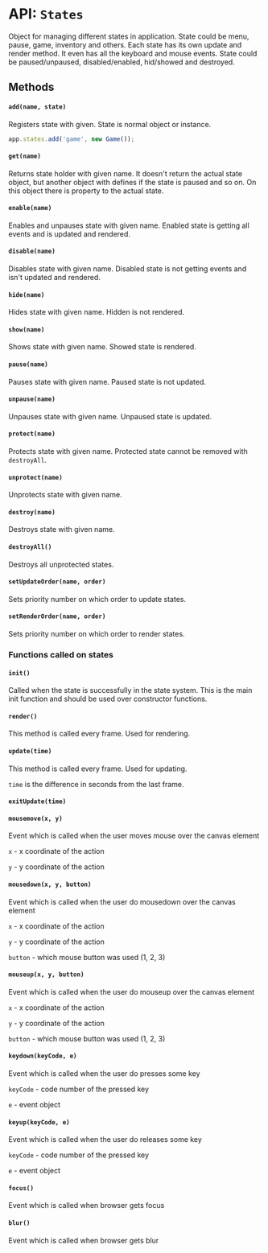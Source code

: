 # API: `States`

Object for managing different states in application. State could be menu, pause,
game, inventory and others. Each state has its own update and render method. It
even has all the keyboard and mouse events. State could be paused/unpaused, disabled/enabled,
hid/showed and destroyed.

Methods
-------

#### `add(name, state)`

Registers state with given. State is normal object or instance.

```javascript
app.states.add('game', new Game());
```

#### `get(name)`

Returns state holder with given name. It doesn't return the actual state
object, but another object with defines if the state is paused and so on. On
this object there is property to the actual state.

#### `enable(name)`

Enables and unpauses state with given name. Enabled state is getting all events and is updated and rendered.

#### `disable(name)`

Disables state with given name. Disabled state is not getting events and isn't updated and rendered.

#### `hide(name)`

Hides state with given name. Hidden is not rendered.

#### `show(name)`

Shows state with given name. Showed state is rendered.

#### `pause(name)`

Pauses state with given name. Paused state is not updated.

#### `unpause(name)`

Unpauses state with given name. Unpaused state is updated.

#### `protect(name)`

Protects state with given name. Protected state cannot be removed with `destroyAll`.

#### `unprotect(name)`

Unprotects state with given name.

#### `destroy(name)`

Destroys state with given name.

#### `destroyAll()`

Destroys all unprotected states.

#### `setUpdateOrder(name, order)`

Sets priority number on which order to update states.

#### `setRenderOrder(name, order)`

Sets priority number on which order to render states.

### Functions called on states

#### `init()`

Called when the state is successfully in the state system. This is the main
init function and should be used over constructor functions.

#### `render()`

This method is called every frame. Used for rendering.

#### `update(time)`

This method is called every frame. Used for updating.

`time` is the difference in seconds from the last frame.

#### `exitUpdate(time)`

#### `mousemove(x, y)`

Event which is called when the user moves mouse over the canvas element

`x` - x coordinate of the action

`y` - y coordinate of the action

#### `mousedown(x, y, button)`

Event which is called when the user do mousedown over the canvas element

`x` - x coordinate of the action

`y` - y coordinate of the action

`button` - which mouse button was used (1, 2, 3)

#### `mouseup(x, y, button)`

Event which is called when the user do mouseup over the canvas element

`x` - x coordinate of the action

`y` - y coordinate of the action

`button` - which mouse button was used (1, 2, 3)

#### `keydown(keyCode, e)`

Event which is called when the user do presses some key

`keyCode` - code number of the pressed key

`e` - event object

#### `keyup(keyCode, e)`

Event which is called when the user do releases some key

`keyCode` - code number of the pressed key

`e` - event object

#### `focus()`

Event which is called when browser gets focus

#### `blur()`

Event which is called when browser gets blur
